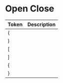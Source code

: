 # Open Close

| Token | Description |
| --- | --- |
| \( | |
| \) | |
| \[ | |
| \] | |
| \{ | |
| \} | |